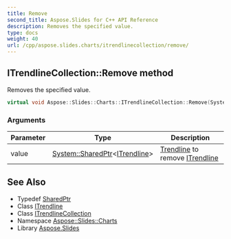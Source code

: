 ```yaml
---
title: Remove
second_title: Aspose.Slides for C++ API Reference
description: Removes the specified value.
type: docs
weight: 40
url: /cpp/aspose.slides.charts/itrendlinecollection/remove/
---
```

## ITrendlineCollection::Remove method


Removes the specified value.

```cpp
virtual void Aspose::Slides::Charts::ITrendlineCollection::Remove(System::SharedPtr<ITrendline> value)=0
```


### Arguments

| Parameter | Type | Description |
| --- | --- | --- |
| value | [System::SharedPtr](../../../system/sharedptr/)\<[ITrendline](../../itrendline/)\> | [Trendline](../../trendline/) to remove [ITrendline](../../itrendline/) |

## See Also

* Typedef [SharedPtr](../../../system/sharedptr/)
* Class [ITrendline](../../itrendline/)
* Class [ITrendlineCollection](../)
* Namespace [Aspose::Slides::Charts](../../)
* Library [Aspose.Slides](../../../)
